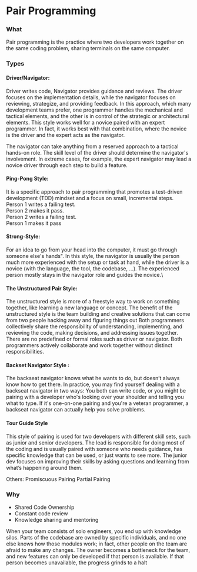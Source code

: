 # Pair Programming

### What

Pair programming is the practice where two developers work together on the same coding problem, sharing terminals on the same computer.

### Types

#### Driver/Navigator:

Driver writes code, Navigator provides guidance and reviews. The driver focuses on the implementation details, while the navigator focuses on reviewing, strategize, and providing feedback. In this approach, which many development teams prefer, one programmer handles the mechanical and tactical elements, and the other is in control of the strategic or architectural elements. This style works well for a novice paired with an expert programmer. In fact, it works best with that combination, where the novice is the driver and the expert acts as the navigator.

The navigator can take anything from a reserved approach to a tactical hands-on role. The skill level of the driver should determine the navigator's involvement. In extreme cases, for example, the expert navigator may lead a novice driver through each step to build a feature.

#### Ping-Pong Style:

It is a specific approach to pair programming that promotes a test-driven development (TDD) mindset and a focus on small, incremental steps.\
Person 1 writes a failing test.\
Person 2 makes it pass.\
Person 2 writes a failing test.\
Person 1 makes it pass

#### Strong-Style:

For an idea to go from your head into the computer, it must go through someone else's hands". In this style, the navigator is usually the person much more experienced with the setup or task at hand, while the driver is a novice (with the language, the tool, the codebase, ...). The experienced person mostly stays in the navigator role and guides the novice.\\

#### The Unstructured Pair Style:

The unstructured style is more of a freestyle way to work on something together, like learning a new language or concept. The benefit of the unstructured style is the team building and creative solutions that can come from two people hacking away and figuring things out Both programmers collectively share the responsibility of understanding, implementing, and reviewing the code, making decisions, and addressing issues together. There are no predefined or formal roles such as driver or navigator. Both programmers actively collaborate and work together without distinct responsibilities.

#### Backset Navigator Style :

The backseat navigator knows what he wants to do, but doesn’t always know how to get there. In practice, you may find yourself dealing with a backseat navigator in two ways: You both can write code, or you might be pairing with a developer who's looking over your shoulder and telling you what to type. If it's one-on-one pairing and you're a veteran programmer, a backseat navigator can actually help you solve problems.

#### Tour Guide Style

This style of pairing is used for two developers with different skill sets, such as junior and senior developers. The lead is responsible for doing most of the coding and is usually paired with someone who needs guidance, has specific knowledge that can be used, or just wants to see more. The junior dev focuses on improving their skills by asking questions and learning from what’s happening around them.

Others: Promiscuous Pairing Partial Pairing

### Why

* Shared Code Ownership
* Constant code review
* Knowledge sharing and mentoring

When your team consists of solo engineers, you end up with knowledge silos. Parts of the codebase are owned by specific individuals, and no one else knows how those modules work; in fact, other people on the team are afraid to make any changes. The owner becomes a bottleneck for the team, and new features can only be developed if that person is available. If that person becomes unavailable, the progress grinds to a halt
